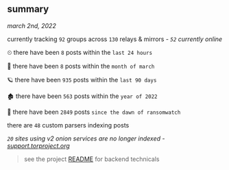 
## summary
_march 2nd, 2022_

currently tracking `92` groups across `130` relays & mirrors - _`52` currently online_

⏲ there have been `8` posts within the `last 24 hours`

🦈 there have been `8` posts within the `month of march`

🪐 there have been `935` posts within the `last 90 days`

🏚 there have been `563` posts within the `year of 2022`

🦕 there have been `2849` posts `since the dawn of ransomwatch`

there are `48` custom parsers indexing posts

_`20` sites using v2 onion services are no longer indexed - [support.torproject.org](https://support.torproject.org/onionservices/v2-deprecation/)_

> see the project [README](https://github.com/thetanz/ransomwatch#ransomwatch--) for backend technicals
